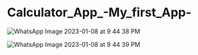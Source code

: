 # Calculator_App_-My_first_App-

![WhatsApp Image 2023-01-08 at 9 44 38 PM](https://user-images.githubusercontent.com/98700871/211207366-7b898d9a-89e9-4196-92a9-9e9e5fb2587b.jpeg)

![WhatsApp Image 2023-01-08 at 9 44 39 PM](https://user-images.githubusercontent.com/98700871/211207375-df592069-1454-4fba-94f3-da87fa4c2b4a.jpeg)
